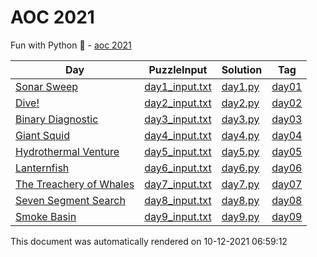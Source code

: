 # AOC 2021

Fun with Python :snake: - [aoc 2021](https://adventofcode.com/2021/)

| Day                                                                                    | PuzzleInput                                                                          | Solution                                                               | Tag                                                            |
| -------------------------------------------------------------------------------------- | ------------------------------------------------------------------------------------ | ---------------------------------------------------------------------- | -------------------------------------------------------------- |
| [Sonar Sweep](https://github.com/mukundv/AOC2021/blob/master/day1/day1.md)             | [day1_input.txt](https://github.com/mukundv/AOC2021/blob/master/day1/day1_input.txt) | [day1.py](https://github.com/mukundv/AOC2021/blob/master/day1/day1.py) | [day01](https://github.com/mukundv/AOC2021/releases/tag/day01) |
| [Dive!](https://github.com/mukundv/AOC2021/blob/master/day2/day2.md)                   | [day2_input.txt](https://github.com/mukundv/AOC2021/blob/master/day2/day2_input.txt) | [day2.py](https://github.com/mukundv/AOC2021/blob/master/day2/day2.py) | [day02](https://github.com/mukundv/AOC2021/releases/tag/day02) |
| [Binary Diagnostic](https://github.com/mukundv/AOC2021/blob/master/day3/day3.md)       | [day3_input.txt](https://github.com/mukundv/AOC2021/blob/master/day3/day3_input.txt) | [day3.py](https://github.com/mukundv/AOC2021/blob/master/day3/day3.py) | [day03](https://github.com/mukundv/AOC2021/releases/tag/day03) |
| [Giant Squid](https://github.com/mukundv/AOC2021/blob/master/day4/day4.md)             | [day4_input.txt](https://github.com/mukundv/AOC2021/blob/master/day4/day4_input.txt) | [day4.py](https://github.com/mukundv/AOC2021/blob/master/day4/day4.py) | [day04](https://github.com/mukundv/AOC2021/releases/tag/day04) |
| [Hydrothermal Venture](https://github.com/mukundv/AOC2021/blob/master/day5/day5.md)    | [day5_input.txt](https://github.com/mukundv/AOC2021/blob/master/day5/day5_input.txt) | [day5.py](https://github.com/mukundv/AOC2021/blob/master/day5/day5.py) | [day05](https://github.com/mukundv/AOC2021/releases/tag/day05) |
| [Lanternfish](https://github.com/mukundv/AOC2021/blob/master/day6/day6.md)             | [day6_input.txt](https://github.com/mukundv/AOC2021/blob/master/day6/day6_input.txt) | [day6.py](https://github.com/mukundv/AOC2021/blob/master/day6/day6.py) | [day06](https://github.com/mukundv/AOC2021/releases/tag/day06) |
| [The Treachery of Whales](https://github.com/mukundv/AOC2021/blob/master/day7/day7.md) | [day7_input.txt](https://github.com/mukundv/AOC2021/blob/master/day7/day7_input.txt) | [day7.py](https://github.com/mukundv/AOC2021/blob/master/day7/day7.py) | [day07](https://github.com/mukundv/AOC2021/releases/tag/day07) |
| [Seven Segment Search](https://github.com/mukundv/AOC2021/blob/master/day8/day8.md)    | [day8_input.txt](https://github.com/mukundv/AOC2021/blob/master/day8/day8_input.txt) | [day8.py](https://github.com/mukundv/AOC2021/blob/master/day8/day8.py) | [day08](https://github.com/mukundv/AOC2021/releases/tag/day08) |
| [Smoke Basin](https://github.com/mukundv/AOC2021/blob/master/day9/day9.md)             | [day9_input.txt](https://github.com/mukundv/AOC2021/blob/master/day9/day9_input.txt) | [day9.py](https://github.com/mukundv/AOC2021/blob/master/day9/day9.py) | [day09](https://github.com/mukundv/AOC2021/releases/tag/day09) |

This document was automatically rendered on 10-12-2021 06:59:12